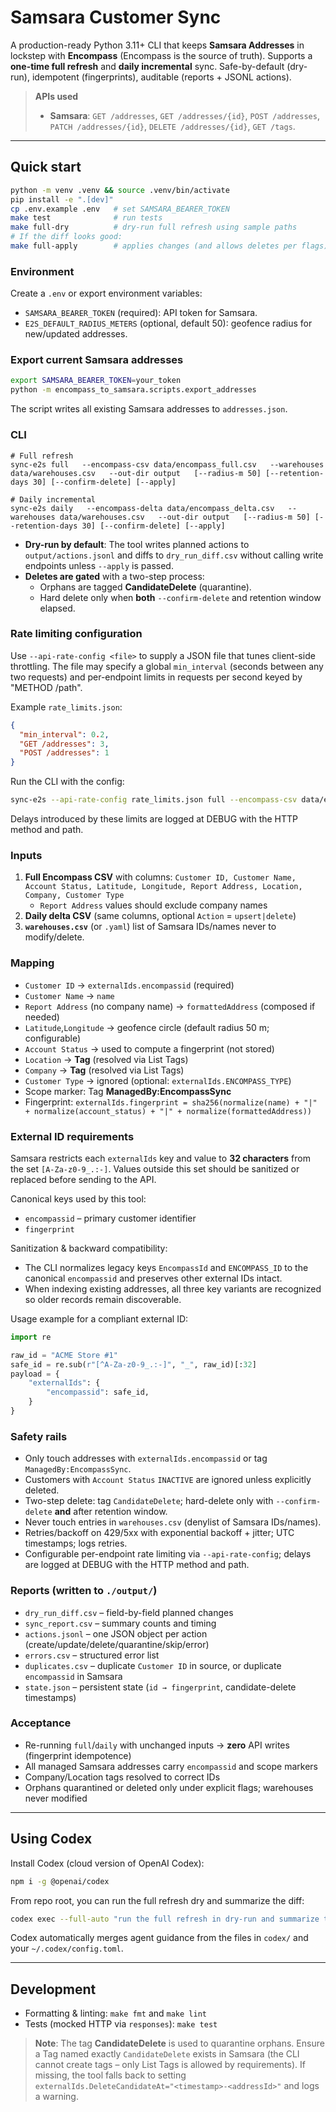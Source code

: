 # Samsara Customer Sync

A production-ready Python 3.11+ CLI that keeps **Samsara Addresses** in lockstep with **Encompass**
(Encompass is the source of truth). Supports a **one-time full refresh** and **daily incremental**
sync. Safe-by-default (dry-run), idempotent (fingerprints), auditable (reports + JSONL actions).

> **APIs used**
>
> - **Samsara**: `GET /addresses`, `GET /addresses/{id}`, `POST /addresses`,
>   `PATCH /addresses/{id}`, `DELETE /addresses/{id}`, `GET /tags`.

---

## Quick start

```bash
python -m venv .venv && source .venv/bin/activate
pip install -e ".[dev]"
cp .env.example .env   # set SAMSARA_BEARER_TOKEN
make test              # run tests
make full-dry          # dry-run full refresh using sample paths
# If the diff looks good:
make full-apply        # applies changes (and allows deletes per flags)
```

### Environment

Create a `.env` or export environment variables:

- `SAMSARA_BEARER_TOKEN` (required): API token for Samsara.
- `E2S_DEFAULT_RADIUS_METERS` (optional, default 50): geofence radius for new/updated addresses.

### Export current Samsara addresses

```bash
export SAMSARA_BEARER_TOKEN=your_token
python -m encompass_to_samsara.scripts.export_addresses
```

The script writes all existing Samsara addresses to `addresses.json`.

### CLI

```
# Full refresh
sync-e2s full   --encompass-csv data/encompass_full.csv   --warehouses data/warehouses.csv   --out-dir output   [--radius-m 50] [--retention-days 30] [--confirm-delete] [--apply]

# Daily incremental
sync-e2s daily   --encompass-delta data/encompass_delta.csv   --warehouses data/warehouses.csv   --out-dir output   [--radius-m 50] [--retention-days 30] [--confirm-delete] [--apply]
```

- **Dry-run by default**: The tool writes planned actions to `output/actions.jsonl` and diffs
  to `dry_run_diff.csv` without calling write endpoints unless `--apply` is passed.
- **Deletes are gated** with a two-step process:
  - Orphans are tagged **CandidateDelete** (quarantine).
  - Hard delete only when **both** `--confirm-delete` and retention window elapsed.

### Rate limiting configuration

Use `--api-rate-config <file>` to supply a JSON file that tunes client-side throttling.
The file may specify a global `min_interval` (seconds between any two requests) and
per-endpoint limits in requests per second keyed by "METHOD /path".

Example `rate_limits.json`:

```json
{
  "min_interval": 0.2,
  "GET /addresses": 3,
  "POST /addresses": 1
}
```

Run the CLI with the config:

```bash
sync-e2s --api-rate-config rate_limits.json full --encompass-csv data/encompass_full.csv --warehouses data/warehouses.csv --out-dir output
```

Delays introduced by these limits are logged at DEBUG with the HTTP method and path.

### Inputs

1. **Full Encompass CSV** with columns:
   `Customer ID, Customer Name, Account Status, Latitude, Longitude, Report Address, Location, Company, Customer Type`
   - `Report Address` values should exclude company names
2. **Daily delta CSV** (same columns, optional `Action` = `upsert|delete`)
3. **`warehouses.csv`** (or `.yaml`) list of Samsara IDs/names never to modify/delete.

### Mapping

- `Customer ID` → `externalIds.encompassid` (required)
- `Customer Name` → `name`
- `Report Address` (no company name) → `formattedAddress` (composed if needed)
- `Latitude`,`Longitude` → geofence circle (default radius 50 m; configurable)
- `Account Status` → used to compute a fingerprint (not stored)
- `Location` → **Tag** (resolved via List Tags)
- `Company` → **Tag** (resolved via List Tags)
- `Customer Type` → ignored (optional: `externalIds.ENCOMPASS_TYPE`)
- Scope marker: Tag **ManagedBy:EncompassSync**
- Fingerprint: `externalIds.fingerprint = sha256(normalize(name) + "|" + normalize(account_status) + "|" + normalize(formattedAddress))`

### External ID requirements

Samsara restricts each `externalIds` key and value to **32 characters** from the set
`[A-Za-z0-9_.:-]`. Values outside this set should be sanitized or replaced before
sending to the API.

Canonical keys used by this tool:

- `encompassid` – primary customer identifier
- `fingerprint`

Sanitization & backward compatibility:

- The CLI normalizes legacy keys `EncompassId` and `ENCOMPASS_ID` to the canonical
  `encompassid` and preserves other external IDs intact.
- When indexing existing addresses, all three key variants are recognized so older
  records remain discoverable.

Usage example for a compliant external ID:

```python
import re

raw_id = "ACME Store #1"
safe_id = re.sub(r"[^A-Za-z0-9_.:-]", "_", raw_id)[:32]
payload = {
    "externalIds": {
        "encompassid": safe_id,
    }
}
```

### Safety rails

- Only touch addresses with `externalIds.encompassid` or tag `ManagedBy:EncompassSync`.
- Customers with `Account Status` `INACTIVE` are ignored unless explicitly deleted.
- Two-step delete: tag `CandidateDelete`; hard-delete only with `--confirm-delete` **and**
  after retention window.
- Never touch entries in `warehouses.csv` (denylist of Samsara IDs/names).
- Retries/backoff on 429/5xx with exponential backoff + jitter; UTC timestamps; logs retries.
- Configurable per-endpoint rate limiting via `--api-rate-config`; delays are logged at DEBUG with the HTTP method and path.

### Reports (written to `./output/`)

- `dry_run_diff.csv` – field-by-field planned changes
- `sync_report.csv` – summary counts and timing
- `actions.jsonl` – one JSON object per action (create/update/delete/quarantine/skip/error)
- `errors.csv` – structured error list
- `duplicates.csv` – duplicate `Customer ID` in source, or duplicate `encompassid` in Samsara
- `state.json` – persistent state (`id → fingerprint`, candidate-delete timestamps)

### Acceptance

- Re-running `full`/`daily` with unchanged inputs → **zero** API writes (fingerprint idempotence)
- All managed Samsara addresses carry `encompassid` and scope markers
- Company/Location tags resolved to correct IDs
- Orphans quarantined or deleted only under explicit flags; warehouses never modified

---

## Using Codex

Install Codex (cloud version of OpenAI Codex):

```bash
npm i -g @openai/codex
```

From repo root, you can run the full refresh dry and summarize the diff:

```bash
codex exec --full-auto "run the full refresh in dry-run and summarize the diff"
```

Codex automatically merges agent guidance from the files in `codex/` and your
`~/.codex/config.toml`.

---

## Development

- Formatting & linting: `make fmt` and `make lint`
- Tests (mocked HTTP via `responses`): `make test`

> **Note**: The tag **CandidateDelete** is used to quarantine orphans.
> Ensure a Tag named exactly `CandidateDelete` exists in Samsara (the CLI cannot create tags
> – only List Tags is allowed by requirements). If missing, the tool falls back to setting
> `externalIds.DeleteCandidateAt="<timestamp>-<addressId>"` and logs a warning.
